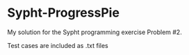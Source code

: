 # Sypht-ProgressPie
My solution for the Sypht programming exercise Problem #2.

Test cases are included as .txt files
